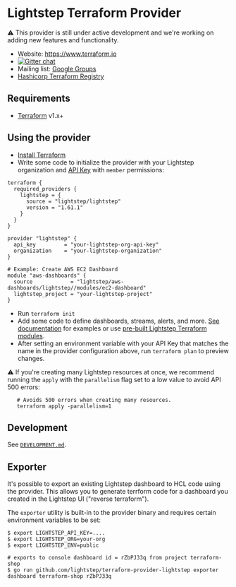 # Lightstep Terraform Provider

⚠️ This provider is still under active development and we're working on adding new features and functionality.

- Website: https://www.terraform.io
- [![Gitter chat](https://badges.gitter.im/hashicorp-terraform/Lobby.png)](https://gitter.im/hashicorp-terraform/Lobby)
- Mailing list: [Google Groups](http://groups.google.com/group/terraform-tool)
- [Hashicorp Terraform Registry](https://registry.terraform.io/providers/lightstep/lightstep/latest)

## Requirements

- [Terraform](https://www.terraform.io/downloads.html) v1.x+

## Using the provider

- [Install Terraform](https://www.terraform.io/downloads)
- Write some code to initialize the provider with your Lightstep organization and [API Key](https://docs.lightstep.com/docs/create-and-manage-api-keys) with `member` permissions:

```
terraform {
  required_providers {
    lightstep = {
      source = "lightstep/lightstep"
      version = "1.61.1"
    }
  }
}

provider "lightstep" {
  api_key         = "your-lightstep-org-api-key"
  organization    = "your-lightstep-organization"
}

# Example: Create AWS EC2 Dashboard
module "aws-dashboards" {
  source            = "lightstep/aws-dashboards/lightstep//modules/ec2-dashboard"
  lightstep_project = "your-lightstep-project"
}
```

- Run `terraform init`
- Add some code to define dashboards, streams, alerts, and more. [See documentation](https://registry.terraform.io/providers/lightstep/lightstep/latest/docs) for examples or use [pre-built Lightstep Terraform modules](https://registry.terraform.io/namespaces/lightstep).
- After setting an environment variable with your API Key that matches the name in the provider configuration above, run `terraform plan` to preview changes.

:warning: If you're creating many Lightstep resources at once, we recommend running the `apply` with the `parallelism` flag set to a low value to avoid API 500 errors:

```
   # Avoids 500 errors when creating many resources.
   terraform apply -parallelism=1
```

## Development

See [`DEVELOPMENT.md`](DEVELOPMENT.md).

## Exporter

It's possible to export an existing Lightstep dashboard to HCL code using the provider. This allows you to generate terrform code for a dashboard you created in the Lightstep UI ("reverse terraform").

The `exporter` utility is built-in to the provider binary and requires certain environment variables to be set:

```
$ export LIGHTSTEP_API_KEY=....
$ export LIGHTSTEP_ORG=your-org
$ export LIGHTSTEP_ENV=public

# exports to console dashboard id = rZbPJ33q from project terraform-shop
$ go run github.com/lightstep/terraform-provider-lightstep exporter dashboard terraform-shop rZbPJ33q
```
